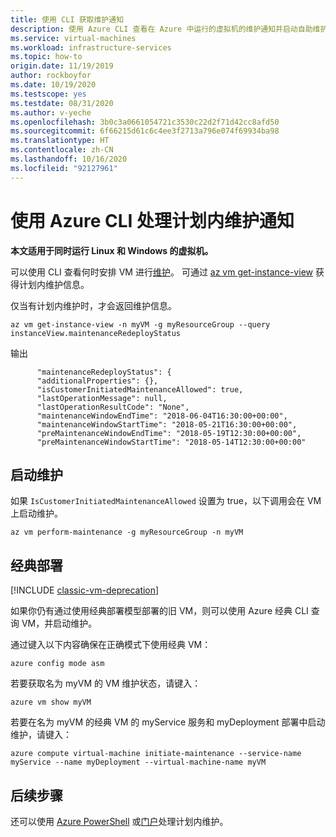 ```yaml
---
title: 使用 CLI 获取维护通知
description: 使用 Azure CLI 查看在 Azure 中运行的虚拟机的维护通知并启动自助维护。
ms.service: virtual-machines
ms.workload: infrastructure-services
ms.topic: how-to
origin.date: 11/19/2019
author: rockboyfor
ms.date: 10/19/2020
ms.testscope: yes
ms.testdate: 08/31/2020
ms.author: v-yeche
ms.openlocfilehash: 3b0c3a0661054721c3530c22d2f71d42cc8afd50
ms.sourcegitcommit: 6f66215d61c6c4ee3f2713a796e074f69934ba98
ms.translationtype: HT
ms.contentlocale: zh-CN
ms.lasthandoff: 10/16/2020
ms.locfileid: "92127961"
---
```

# <a name="handling-planned-maintenance-notifications-using-the-azure-cli"></a>使用 Azure CLI 处理计划内维护通知

**本文适用于同时运行 Linux 和 Windows 的虚拟机。**

可以使用 CLI 查看何时安排 VM 进行[维护](maintenance-notifications.md)。 可通过 [az vm get-instance-view](https://docs.azure.cn/cli/vm#az_vm_get_instance_view) 获得计划内维护信息。

仅当有计划内维护时，才会返回维护信息。 

```azurecli
az vm get-instance-view -n myVM -g myResourceGroup --query instanceView.maintenanceRedeployStatus
```

输出
```
      "maintenanceRedeployStatus": {
      "additionalProperties": {},
      "isCustomerInitiatedMaintenanceAllowed": true,
      "lastOperationMessage": null,
      "lastOperationResultCode": "None",
      "maintenanceWindowEndTime": "2018-06-04T16:30:00+00:00",
      "maintenanceWindowStartTime": "2018-05-21T16:30:00+00:00",
      "preMaintenanceWindowEndTime": "2018-05-19T12:30:00+00:00",
      "preMaintenanceWindowStartTime": "2018-05-14T12:30:00+00:00"
```

## <a name="start-maintenance"></a>启动维护

如果 `IsCustomerInitiatedMaintenanceAllowed` 设置为 true，以下调用会在 VM 上启动维护。

```azurecli
az vm perform-maintenance -g myResourceGroup -n myVM 
```

## <a name="classic-deployments"></a>经典部署

[!INCLUDE [classic-vm-deprecation](../../includes/classic-vm-deprecation.md)]

如果你仍有通过使用经典部署模型部署的旧 VM，则可以使用 Azure 经典 CLI 查询 VM，并启动维护。

通过键入以下内容确保在正确模式下使用经典 VM：

```
azure config mode asm
```

若要获取名为 myVM 的 VM 维护状态，请键入：

```
azure vm show myVM 
``` 

若要在名为 myVM 的经典 VM 的 myService 服务和 myDeployment 部署中启动维护，请键入：

```
azure compute virtual-machine initiate-maintenance --service-name myService --name myDeployment --virtual-machine-name myVM
```

## <a name="next-steps"></a>后续步骤

还可以使用 [Azure PowerShell](maintenance-notifications-powershell.md) 或[门户](maintenance-notifications-portal.md)处理计划内维护。

<!-- Update_Description: update meta properties, wording update, update link -->
